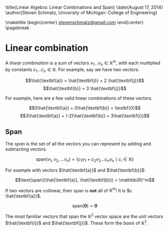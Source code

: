 \title{Linear Algebra: Linear Combinations and Span}
\date{August 17, 2014}
\author{Steven Schmatz, University of Michigan: College of Engineering}

\maketitle
\begin{center} stevenschmatz@gmail.com \end{center} \pagebreak

<!---Content goes here-->

Linear combination
==================

A *linear combination* is a sum of vectors $v_1 \dots v_n \in \mathbb{R}^m$, with each multiplied by constants $c_1 \dots c_n \in \mathbb{R}$. For example, say we have two vectors:

$$\hat{\textbf{a}} = \hat{\textbf{i}} + 2 \hat{\textbf{j}}$$
$$\hat{\textbf{b}} = 3 \hat{\textbf{j}}$$

For example, here are a few valid linear combinations of these vectors.

$$0\hat{\textbf{a}} + 0\hat{\textbf{b}} = \textbf{0}$$
$$3\hat{\textbf{a}} + (-2)\hat{\textbf{b}} = 3\hat{\textbf{i}}$$

Span
----

The *span* is the set of all the vectors you can represent by adding and subtracting vectors.

$$\text{span}(v_1, v_2, \dots v_n) = \{c_1 v_1 + c_2 v_2 \dots c_n v_n \mid c_i \in \mathbb{R}\}$$

For example with vectors $\hat{\textbf{a}}$ and $\hat{\textbf{b}}$:

$$\text{span}(\hat{\textbf{a}}, \hat{\textbf{b}}) = \mathbb{R}^m$$

If two vectors are collinear, their span is **not** all of $\mathbb{R}^m$! It is $c \hat{\textbf{a}}$.

$$\text{span}(\textbf{0}) = \textbf{0}$$

The most familiar vectors that span the $\mathbb{R}^2$ vector space are the unit vectors $\hat{\textbf{i}}$ and $\hat{\textbf{j}}$. These form the *basis* of $\mathbb{R}^2$.